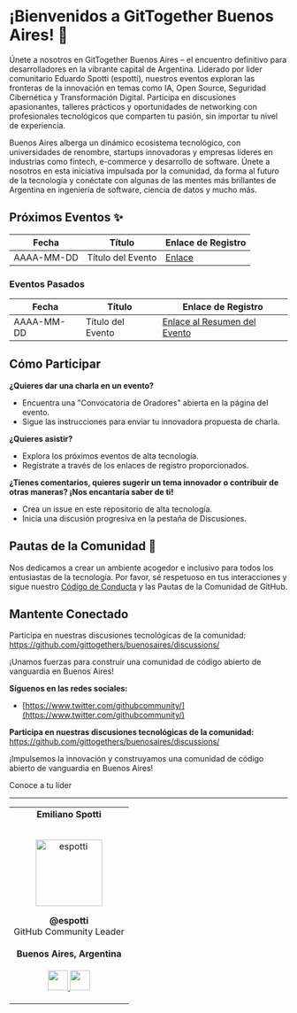 # ¡Bienvenidos a GitTogether Buenos Aires! 🚀

Únete a nosotros en GitTogether Buenos Aires – el encuentro definitivo para desarrolladores en la vibrante capital de Argentina. Liderado por lider comunitario Eduardo Spotti (espotti), nuestros eventos exploran las fronteras de la innovación en temas como IA, Open Source, Seguridad Cibernética y Transformación Digital. Participa en discusiones apasionantes, talleres prácticos y oportunidades de networking con profesionales tecnológicos que comparten tu pasión, sin importar tu nivel de experiencia.

Buenos Aires alberga un dinámico ecosistema tecnológico, con universidades de renombre, startups innovadoras y empresas líderes en industrias como fintech, e-commerce y desarrollo de software. Únete a nosotros en esta iniciativa impulsada por la comunidad, da forma al futuro de la tecnología y conéctate con algunas de las mentes más brillantes de Argentina en ingeniería de software, ciencia de datos y mucho más.

## Próximos Eventos ✨

| Fecha | Título | Enlace de Registro |
|------------|-------------|-------------------|
| AAAA-MM-DD | Título del Evento | [Enlace]() |

### Eventos Pasados
| Fecha | Título | Enlace de Registro |
|------------|-------------|---------------------|
| AAAA-MM-DD | Título del Evento | [Enlace al Resumen del Evento]() |

## Cómo Participar

**¿Quieres dar una charla en un evento?**
- Encuentra una "Convocatoria de Oradores" abierta en la página del evento.
- Sigue las instrucciones para enviar tu innovadora propuesta de charla.

**¿Quieres asistir?**  
- Explora los próximos eventos de alta tecnología.
- Regístrate a través de los enlaces de registro proporcionados.

**¿Tienes comentarios, quieres sugerir un tema innovador o contribuir de otras maneras? ¡Nos encantaría saber de ti!**
- Crea un issue en este repositorio de alta tecnología.
- Inicia una discusión progresiva en la pestaña de Discusiones.

## Pautas de la Comunidad 🤝

Nos dedicamos a crear un ambiente acogedor e inclusivo para todos los entusiastas de la tecnología. Por favor, sé respetuoso en tus interacciones y sigue nuestro [Código de Conducta](enlace) y las Pautas de la Comunidad de GitHub.

## Mantente Conectado

Participa en nuestras discusiones tecnológicas de la comunidad: https://github.com/gittogethers/buenosaires/discussions/

¡Unamos fuerzas para construir una comunidad de código abierto de vanguardia en Buenos Aires!

**Síguenos en las redes sociales:**
* [https://www.twitter.com/githubcommunity/](https://www.twitter.com/githubcommunity/)

**Participa en nuestras discusiones tecnológicas de la comunidad:** https://github.com/gittogethers/buenosaires/discussions/

¡Impulsemos la innovación y construyamos una comunidad de código abierto de vanguardia en Buenos Aires!

Conoce a tu líder

--------------------

<table align="center">
  <tr align="center">
    <td>
      <strong>Emiliano Spotti</strong>
      <p align="center">
        <br>
        <a href="https://www.instagram.com/emilianospotti/">
          <img src="https://avatars.githubusercontent.com/u/1083902?v=4" height="120" alt="espotti">  
        </a>
      </p>
      <p align="center">
        <strong>@espotti</strong><br>
        GitHub Community Leader<br>
        <br><strong>Buenos Aires, Argentina</strong><br>
        <br>
        <a href="https://github.com/espotti">
          <img src="http://www.iconninja.com/files/241/825/211/round-collaboration-social-github-code-circle-network-icon.svg" width="36" height = "36"/>
        </a>
        <a href="https://www.linkedin.com/in/eduardospotti/">
          <img src="http://www.iconninja.com/files/863/607/751/network-linkedin-social-connection-circular-circle-media-icon.svg" width="36" height="36"/>
        </a>
      </p>
    </td>
  </tr>
</table>

